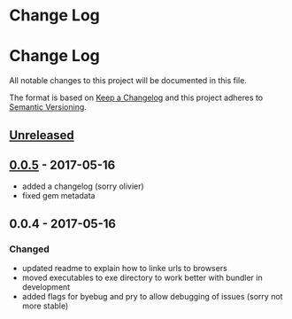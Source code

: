 # Change Log

# Change Log
All notable changes to this project will be documented in this file.

The format is based on [Keep a Changelog](http://keepachangelog.com/)
and this project adheres to [Semantic Versioning](http://semver.org/).

## [Unreleased]

## [0.0.5] - 2017-05-16
- added a changelog (sorry olivier)
- fixed gem metadata

## 0.0.4 - 2017-05-16
### Changed
- updated readme to explain how to linke urls to browsers
- moved executables to exe directory to work better with bundler in development
- added flags for byebug and pry to allow debugging of issues (sorry not more stable)


[Unreleased]: https://github.com/kbrock/code_web/compare/v0.0.5...HEAD
[0.0.5]: https://github.com/kbrock/code_web/compare/v0.0.4...v0.0.5
